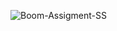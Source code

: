 ![Boom-Assigment-SS](https://user-images.githubusercontent.com/96390657/167284637-c8968255-ff31-42e1-b5ce-233b625d5469.jpg)


